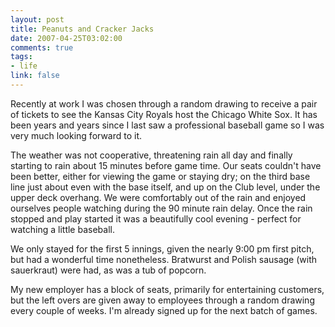 ```yaml
--- 
layout: post
title: Peanuts and Cracker Jacks
date: 2007-04-25T03:02:00
comments: true
tags:
- life
link: false
---
```

Recently at work I was chosen through a random drawing to receive a pair of tickets to see the Kansas City Royals host the Chicago White Sox.  It has been years and years since I last saw a professional baseball game so I was very much looking forward to it.

The weather was not cooperative, threatening rain all day and finally starting to rain about 15 minutes before game time.  Our seats couldn't have been better, either for viewing the game or staying dry; on the third base line just about even with the base itself, and up on the Club level, under the upper deck overhang.  We were comfortably out of the rain and enjoyed ourselves people watching during the 90 minute rain delay.  Once the rain stopped and play started it was a beautifully cool evening - perfect for watching a little baseball.

We only stayed for the first 5 innings, given the nearly 9:00 pm first pitch, but had a wonderful time nonetheless.  Bratwurst and Polish sausage (with sauerkraut) were had, as was a tub of popcorn.

My new employer has a block of seats, primarily for entertaining customers, but the left overs are given away to employees through a random drawing every couple of weeks.  I'm already signed up for the next batch of games.
